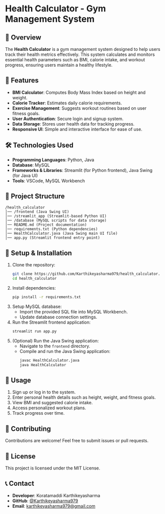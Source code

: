 # Health Calculator - Gym Management System

## 📌 Overview
The **Health Calculator** is a gym management system designed to help users track their health metrics effectively. This system calculates and monitors essential health parameters such as BMI, calorie intake, and workout progress, ensuring users maintain a healthy lifestyle.

## 🚀 Features
- **BMI Calculator**: Computes Body Mass Index based on height and weight.
- **Calorie Tracker**: Estimates daily calorie requirements.
- **Exercise Management**: Suggests workout routines based on user fitness goals.
- **User Authentication**: Secure login and signup system.
- **Data Storage**: Stores user health data for tracking progress.
- **Responsive UI**: Simple and interactive interface for ease of use.

## 🛠️ Technologies Used
- **Programming Languages**: Python, Java
- **Database**: MySQL
- **Frameworks & Libraries**: Streamlit (for Python frontend), Java Swing (for Java UI)
- **Tools**: VSCode, MySQL Workbench

## 📂 Project Structure
```
/health_calculator
│── /frontend (Java Swing UI)
│── /streamlit_app (Streamlit-based Python UI)
│── /database (MySQL scripts for data storage)
│── README.md (Project documentation)
│── requirements.txt (Python dependencies)
│── HealthCalculator.java (Java Swing main UI file)
│── app.py (Streamlit frontend entry point)
```

## 🔧 Setup & Installation
1. Clone the repository:
   ```sh
   git clone https://github.com/Karthikeyasharma979/health_calculator.git
   cd health_calculator
   ```
2. Install dependencies:
   ```sh
   pip install -r requirements.txt
   ```
3. Setup MySQL database:
   - Import the provided SQL file into MySQL Workbench.
   - Update database connection settings.
4. Run the Streamlit frontend application:
   ```sh
   streamlit run app.py
   ```
5. (Optional) Run the Java Swing application:
   - Navigate to the `frontend` directory.
   - Compile and run the Java Swing application:
     ```sh
     javac HealthCalculator.java
     java HealthCalculator
     ```

## 📌 Usage
1. Sign up or log in to the system.
2. Enter personal health details such as height, weight, and fitness goals.
3. View BMI and suggested calorie intake.
4. Access personalized workout plans.
5. Track progress over time.

## 🤝 Contributing
Contributions are welcome! Feel free to submit issues or pull requests.

## 📜 License
This project is licensed under the MIT License.

## 📞 Contact
- **Developer**: Koratamaddi Karthikeyasharma
- **GitHub**: [@Karthikeyasharma979](https://github.com/Karthikeyasharma979)
- **Email**: karthikeyasharma979@gmail.com

